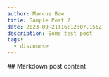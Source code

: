 ```yaml
---
author: Marcus Baw
title: Sample Post 2
date: 2023-09-21T16:12:07.156Z
description: Some test post
tags:
  - discourse
---
```

#﻿# Markdown post content